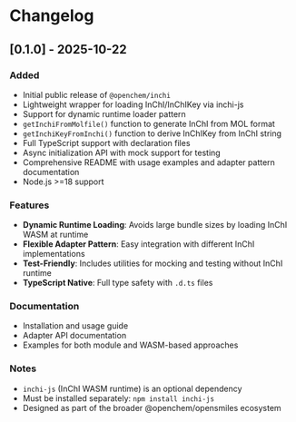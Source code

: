 # Changelog

## [0.1.0] - 2025-10-22

### Added
- Initial public release of `@openchem/inchi`
- Lightweight wrapper for loading InChI/InChIKey via inchi-js
- Support for dynamic runtime loader pattern
- `getInchiFromMolfile()` function to generate InChI from MOL format
- `getInchiKeyFromInchi()` function to derive InChIKey from InChI string
- Full TypeScript support with declaration files
- Async initialization API with mock support for testing
- Comprehensive README with usage examples and adapter pattern documentation
- Node.js >=18 support

### Features
- **Dynamic Runtime Loading**: Avoids large bundle sizes by loading InChI WASM at runtime
- **Flexible Adapter Pattern**: Easy integration with different InChI implementations
- **Test-Friendly**: Includes utilities for mocking and testing without InChI runtime
- **TypeScript Native**: Full type safety with `.d.ts` files

### Documentation
- Installation and usage guide
- Adapter API documentation
- Examples for both module and WASM-based approaches

### Notes
- `inchi-js` (InChI WASM runtime) is an optional dependency
- Must be installed separately: `npm install inchi-js`
- Designed as part of the broader @openchem/opensmiles ecosystem
